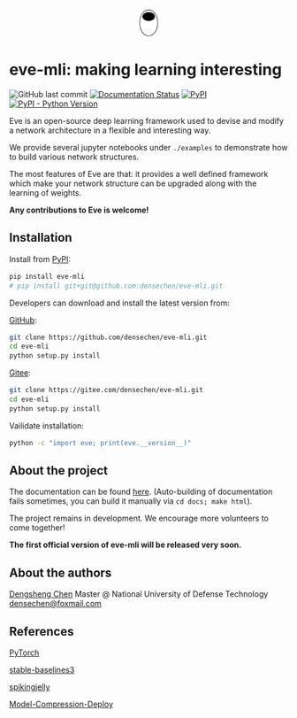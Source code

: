 <center>
<img src="images/logo.png" width="37" height="52" alt="logo" />
</center>

# eve-mli: making learning interesting

![GitHub last commit](https://img.shields.io/github/last-commit/densechen/eve-mli) [![Documentation Status](https://readthedocs.org/projects/eve-mli/badge/?version=latest)](https://eve-mli.readthedocs.io/en/latest/?badge=latest) [![PyPI](https://img.shields.io/pypi/v/eve-mli)](https://pypi.org/project/eve-mli) [![PyPI - Python Version](https://img.shields.io/pypi/pyversions/eve-mli)](https://pypi.org/project/eve-mli)

Eve is an open-source deep learning framework used to devise and modify a network architecture in a flexible and interesting way.

We provide several jupyter notebooks under `./examples` to demonstrate how to build various network structures.

The most features of Eve are that: it provides a well defined framework which make your network structure can be upgraded along with the learning of weights.

**Any contributions to Eve is welcome!**

## Installation

Install from [PyPI](https://pypi.org/project/eve-mli/):

```bash
pip install eve-mli
# pip install git+git@github.com:densechen/eve-mli.git
```

Developers can download and install the latest version from:

[GitHub](https://github.com/densechen/eve-mli):

```bash
git clone https://github.com/densechen/eve-mli.git
cd eve-mli
python setup.py install
```

[Gitee](https://gitee.com/densechen/eve-mli.git):

```bash
git clone https://gitee.com/densechen/eve-mli.git
cd eve-mli
python setup.py install
```


Vailidate installation:

```bash
python -c "import eve; print(eve.__version__)"
```

## About the project

The documentation can be found [here](https://eve-mli.readthedocs.io).
(Auto-building of documentation fails sometimes, you can build it manually via ```cd docs; make html```).

The project remains in development. We encourage more volunteers to come together!

**The first official version of eve-mli will be released very soon.**

## About the authors

[Dengsheng Chen](https://densechen.github.io)
Master @ National University of Defense Technology
densechen@foxmail.com

## References

[PyTorch](https://github.com/pytorch/pytorch)

[stable-baselines3](https://github.com/DLR-RM/stable-baselines3)

[spikingjelly](https://github.com/fangwei123456/spikingjelly)

[Model-Compression-Deploy](https://github.com/666DZY666/Model-Compression-Deploy)